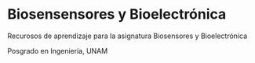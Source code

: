 # Biosensensores y Bioelectrónica

Recurosos de aprendizaje para la asignatura Biosensores y Bioelectrónica 

Posgrado en Ingeniería, UNAM
